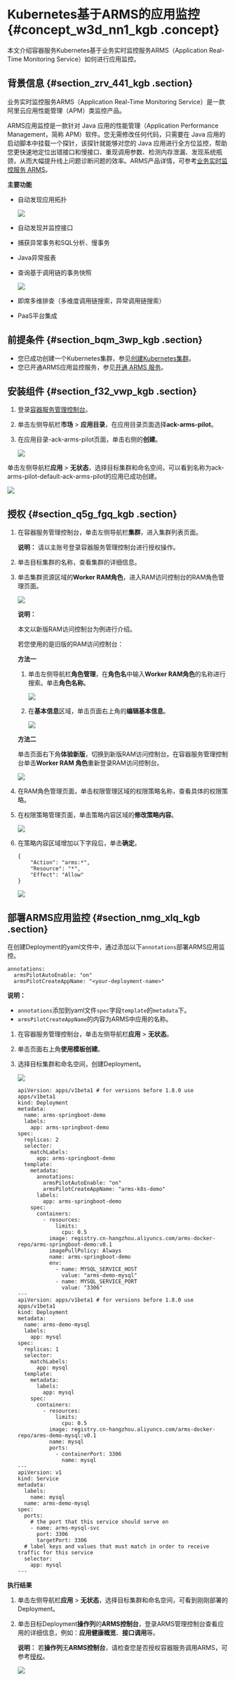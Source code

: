# Kubernetes基于ARMS的应用监控 {#concept_w3d_nn1_kgb .concept}

本文介绍容器服务Kubernetes基于业务实时监控服务ARMS（Application Real-Time Monitoring Service）如何进行应用监控。

## 背景信息 {#section_zrv_441_kgb .section}

业务实时监控服务ARMS（Application Real-Time Monitoring Service）是一款阿里云应用性能管理（APM）类监控产品。

ARMS应用监控是一款针对 Java 应用的性能管理（Application Performance Management，简称 APM）软件。您无需修改任何代码，只需要在 Java 应用的启动脚本中挂载一个探针，该探针就能够对您的 Java 应用进行全方位监控，帮助您更快速地定位出错接口和慢接口、重现调用参数、检测内存泄漏、发现系统瓶颈，从而大幅提升线上问题诊断问题的效率。ARMS产品详情，可参考[业务实时监控服务 ARMS](https://www.alibabacloud.com/help/zh/product/34364.html)。

**主要功能**

-   自动发现应用拓扑

    ![](http://static-aliyun-doc.oss-cn-hangzhou.aliyuncs.com/assets/img/92331/155315630637130_zh-CN.png)

-   自动发现并监控接口
-   捕获异常事务和SQL分析、慢事务
-   Java异常报表
-   查询基于调用链的事务快照

    ![](http://static-aliyun-doc.oss-cn-hangzhou.aliyuncs.com/assets/img/92331/155315630637131_zh-CN.png)

-   即席多维排查（多维度调用链搜索，异常调用链搜索）
-   PaaS平台集成

## 前提条件 {#section_bqm_3wp_kgb .section}

-   您已成功创建一个Kubernetes集群，参见[创建Kubernetes集群](../../../../../intl.zh-CN/用户指南/Kubernetes集群/集群管理/创建Kubernetes集群.md#)。
-   您已开通ARMS应用监控服务，参见[开通 ARMS 服务](https://www.alibabacloud.com/help/zh/doc-detail/65257.html)。

## 安装组件 {#section_f32_vwp_kgb .section}

1.  登录[容器服务管理控制台](https://cs.console.aliyun.com)。
2.  单击左侧导航栏**市场** \> **应用目录**，在应用目录页面选择**ack-arms-pilot**。
3.  在应用目录-ack-arms-pilot页面，单击右侧的**创建**。

    ![](http://static-aliyun-doc.oss-cn-hangzhou.aliyuncs.com/assets/img/92331/155315630637035_zh-CN.png)


单击左侧导航栏**应用** \> **无状态**，选择目标集群和命名空间，可以看到名称为ack-arms-pilot-default-ack-arms-pilot的应用已成功创建。

![](http://static-aliyun-doc.oss-cn-hangzhou.aliyuncs.com/assets/img/92331/155315630637071_zh-CN.png)

## 授权 {#section_q5g_fgq_kgb .section}

1.  在容器服务管理控制台，单击左侧导航栏**集群**，进入集群列表页面。

    **说明：** 请以主账号登录容器服务管理控制台进行授权操作。

2.  单击目标集群的名称，查看集群的详细信息。
3.  单击集群资源区域的**Worker RAM角色**，进入RAM访问控制台的RAM角色管理页面。

    ![](http://static-aliyun-doc.oss-cn-hangzhou.aliyuncs.com/assets/img/92331/155315630637044_zh-CN.png)

    **说明：** 

    本文以新版RAM访问控制台为例进行介绍。

    若您使用的是旧版的RAM访问控制台：

    **方法一**

    1.  单击左侧导航栏**角色管理**，在**角色名**中输入**Worker RAM角色**的名称进行搜索。单击**角色名称**。

        ![](http://static-aliyun-doc.oss-cn-hangzhou.aliyuncs.com/assets/img/92331/155315630637085_zh-CN.png)

    2.  在**基本信息**区域，单击页面右上角的**编辑基本信息**。

        ![](http://static-aliyun-doc.oss-cn-hangzhou.aliyuncs.com/assets/img/92331/155315630637088_zh-CN.png)

    **方法二**

    单击页面右下角**体验新版**，切换到新版RAM访问控制台。在容器服务管理控制台单击**Worker RAM 角色**重新登录RAM访问控制台。

    ![](http://static-aliyun-doc.oss-cn-hangzhou.aliyuncs.com/assets/img/92331/155315630637079_zh-CN.png)

4.  在RAM角色管理页面，单击权限管理区域的权限策略名称，查看具体的权限策略。
5.  在权限策略管理页面，单击策略内容区域的**修改策略内容**。

    ![](http://static-aliyun-doc.oss-cn-hangzhou.aliyuncs.com/assets/img/92331/155315630637053_zh-CN.png)

6.  在策略内容区域增加以下字段后，单击**确定**。

    ```
    {
        "Action": "arms:*",
        "Resource": "*",
        "Effect": "Allow"
    }
    ```

    ![](http://static-aliyun-doc.oss-cn-hangzhou.aliyuncs.com/assets/img/92331/155315630637054_zh-CN.png)


## 部署ARMS应用监控 {#section_nmg_xlq_kgb .section}

在创建Deployment的yaml文件中，通过添加以下`annotations`部署ARMS应用监控。

```
annotations:
  armsPilotAutoEnable: "on"
  armsPilotCreateAppName: "<your-deployment-name>"
```

**说明：** 

-   `annotations`添加到yaml文件`spec`字段`template`的`metadata`下。
-   `armsPilotCreateAppName`的内容为ARMS中应用的名称。

1.  在容器服务管理控制台，单击左侧导航栏**应用** \> **无状态**。
2.  单击页面右上角**使用模板创建**。
3.  选择目标集群和命名空间，创建Deployment。

    ![](http://static-aliyun-doc.oss-cn-hangzhou.aliyuncs.com/assets/img/92331/155315630638486_zh-CN.png)

    ```
    apiVersion: apps/v1beta1 # for versions before 1.8.0 use apps/v1beta1
    kind: Deployment
    metadata:
      name: arms-springboot-demo
      labels:
        app: arms-springboot-demo
    spec:
      replicas: 2
      selector:
        matchLabels:
          app: arms-springboot-demo
      template:
        metadata:
          annotations:
            armsPilotAutoEnable: "on"
            armsPilotCreateAppName: "arms-k8s-demo"
          labels:
            app: arms-springboot-demo
        spec:
          containers:
            - resources:
                limits:
                  cpu: 0.5
              image: registry.cn-hangzhou.aliyuncs.com/arms-docker-repo/arms-springboot-demo:v0.1
              imagePullPolicy: Always
              name: arms-springboot-demo
              env:
                - name: MYSQL_SERVICE_HOST
                  value: "arms-demo-mysql"
                - name: MYSQL_SERVICE_PORT
                  value: "3306"
    ---
    apiVersion: apps/v1beta1 # for versions before 1.8.0 use apps/v1beta1
    kind: Deployment
    metadata:
      name: arms-demo-mysql
      labels:
        app: mysql
    spec:
      replicas: 1
      selector:
        matchLabels:
          app: mysql
      template:
        metadata:
          labels:
            app: mysql
        spec:
          containers:
            - resources:
                limits:
                  cpu: 0.5
              image: registry.cn-hangzhou.aliyuncs.com/arms-docker-repo/arms-demo-mysql:v0.1
              name: mysql
              ports:
                - containerPort: 3306
                  name: mysql
    ---
    apiVersion: v1
    kind: Service
    metadata:
      labels:
        name: mysql
      name: arms-demo-mysql
    spec:
      ports:
        # the port that this service should serve on
        - name: arms-mysql-svc
          port: 3306
          targetPort: 3306
      # label keys and values that must match in order to receive traffic for this service
      selector:
        app: mysql
    ---
    ```


**执行结果**

1.  单击左侧导航栏**应用** \> **无状态**，选择目标集群和命名空间，可看到刚刚部署的Deployment。
2.  单击目标Deployment**操作列**的**ARMS控制台**，登录ARMS管理控制台查看应用的详细信息，例如：**应用健康概览**、**接口调用**等。

    **说明：** 若**操作列**无**ARMS控制台**，请检查您是否授权容器服务调用ARMS，可参考[授权](#section_q5g_fgq_kgb)。

    ![](http://static-aliyun-doc.oss-cn-hangzhou.aliyuncs.com/assets/img/92331/155315630637099_zh-CN.png)


